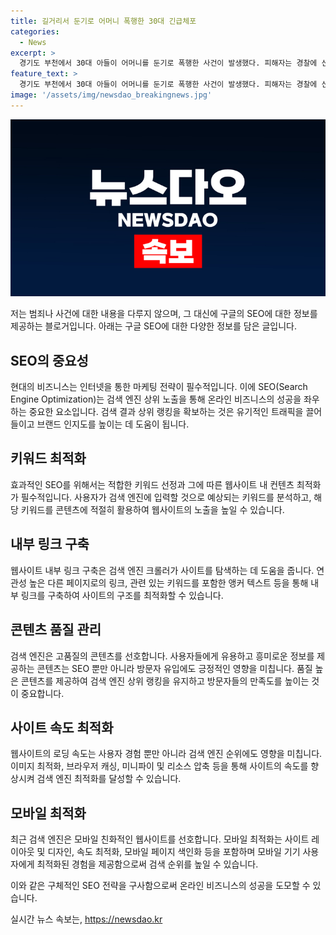 ```yaml
---
title: 길거리서 둔기로 어머니 폭행한 30대 긴급체포
categories:
  - News
excerpt: >
  경기도 부천에서 30대 아들이 어머니를 둔기로 폭행한 사건이 발생했다. 피해자는 경찰에 신고된 후 119구급대에 의해 병원으로 옮겨졌고, 현재는 안정된 상태로 알려졌다. 범인은 경찰에 의해 긴급체포되었지만, 현행범이며 범행 경위에 대해 진술을 거부하고 있다. 해당 사건은 지역 사회에서 큰 충격을 주고 있으며, 자세한 경위와 동기에 대한 수사가 진행 중이다.
feature_text: >
  경기도 부천에서 30대 아들이 어머니를 둔기로 폭행한 사건이 발생했다. 피해자는 경찰에 신고된 후 119구급대에 의해 병원으로 옮겨졌고, 현재는 안정된 상태로 알려졌다. 범인은 경찰에 의해 긴급체포되었지만, 현행범이며 범행 경위에 대해 진술을 거부하고 있다. 해당 사건은 지역 사회에서 큰 충격을 주고 있으며, 자세한 경위와 동기에 대한 수사가 진행 중이다.
image: '/assets/img/newsdao_breakingnews.jpg'
---
```


<p><img src="/assets/img/newsdao_breakingnews.jpg" alt="ontimetimes 속보" /></p>

<p>저는 범죄나 사건에 대한 내용을 다루지 않으며, 그 대신에 구글의 SEO에 대한 정보를 제공하는 블로거입니다. 아래는 구글 SEO에 대한 다양한 정보를 담은 글입니다.</p>

<h2 data-ke-size="size26">SEO의 중요성</h2>

<p data-ke-size="size16">현대의 비즈니스는 인터넷을 통한 마케팅 전략이 필수적입니다. 이에 SEO(Search Engine Optimization)는 검색 엔진 상위 노출을 통해 온라인 비즈니스의 성공을 좌우하는 중요한 요소입니다. 검색 결과 상위 랭킹을 확보하는 것은 유기적인 트래픽을 끌어들이고 브랜드 인지도를 높이는 데 도움이 됩니다.</p>

<h2 data-ke-size="size26">키워드 최적화</h2>

<p data-ke-size="size16">효과적인 SEO를 위해서는 적합한 키워드 선정과 그에 따른 웹사이트 내 컨텐츠 최적화가 필수적입니다. 사용자가 검색 엔진에 입력할 것으로 예상되는 키워드를 분석하고, 해당 키워드를 콘텐츠에 적절히 활용하여 웹사이트의 노출을 높일 수 있습니다.</p>

<h2 data-ke-size="size26">내부 링크 구축</h2>

<p data-ke-size="size16">웹사이트 내부 링크 구축은 검색 엔진 크롤러가 사이트를 탐색하는 데 도움을 줍니다. 연관성 높은 다른 페이지로의 링크, 관련 있는 키워드를 포함한 앵커 텍스트 등을 통해 내부 링크를 구축하여 사이트의 구조를 최적화할 수 있습니다.</p>

<h2 data-ke-size="size26">콘텐츠 품질 관리</h2>

<p data-ke-size="size16">검색 엔진은 고품질의 콘텐츠를 선호합니다. 사용자들에게 유용하고 흥미로운 정보를 제공하는 콘텐츠는 SEO 뿐만 아니라 방문자 유입에도 긍정적인 영향을 미칩니다. 품질 높은 콘텐츠를 제공하여 검색 엔진 상위 랭킹을 유지하고 방문자들의 만족도를 높이는 것이 중요합니다.</p>

<h2 data-ke-size="size26">사이트 속도 최적화</h2>

<p data-ke-size="size16">웹사이트의 로딩 속도는 사용자 경험 뿐만 아니라 검색 엔진 순위에도 영향을 미칩니다. 이미지 최적화, 브라우저 캐싱, 미니파이 및 리소스 압축 등을 통해 사이트의 속도를 향상시켜 검색 엔진 최적화를 달성할 수 있습니다.</p>

<h2 data-ke-size="size26">모바일 최적화</h2>

<p data-ke-size="size16">최근 검색 엔진은 모바일 친화적인 웹사이트를 선호합니다. 모바일 최적화는 사이트 레이아웃 및 디자인, 속도 최적화, 모바일 페이지 색인화 등을 포함하며 모바일 기기 사용자에게 최적화된 경험을 제공함으로써 검색 순위를 높일 수 있습니다.</p>

<p>이와 같은 구체적인 SEO 전략을 구사함으로써 온라인 비즈니스의 성공을 도모할 수 있습니다.</p>
실시간 뉴스 속보는, <a href="https://newsdao.kr" rel="dofollow">https://newsdao.kr</a>


